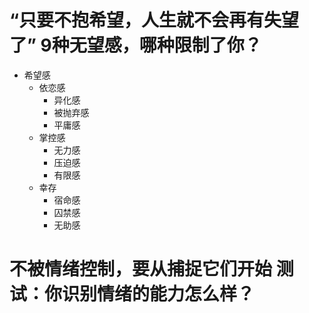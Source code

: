 # “只要不抱希望，人生就不会再有失望了”   9种无望感，哪种限制了你？

- 希望感
    - 依恋感
        - 异化感
        - 被抛弃感
        - 平庸感
    - 掌控感
        - 无力感
        - 压迫感
        - 有限感
    - 幸存
        - 宿命感
        - 囚禁感
        - 无助感


# 不被情绪控制，要从捕捉它们开始   测试：你识别情绪的能力怎么样？